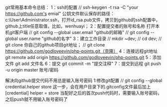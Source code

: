 git常用基本命令总结：
1：ssh的配置
// ssh-keygen -t rsa -C "your https://github.com's emial"
公钥文件默认保存的路径：c:\User\Administrator\.ssh，打开id_rsa.pub文件，拷贝到github的ssh配置中，github上title任意取值，比如，wenhuayi；
2：配置提交者的账号和名称
打开本机git客户端
// git config --global user.email "github的邮箱"
// git config --global user.name "github的名字"
3：建立工作目录
// mkdir ~dev; 
// cd dev; 
// git clone 你自己的github项目git地址；
// git clone https://github.com/godloveevin/php-points.git（克隆）
4：连接远程git地址 git remote add origin https://github.com/godloveevin/php-points.git
5：添加文件	   git add 文件名
6：提交		   git commit -m "提交注释"
7：提交到远程	   git push -u origin master  账号/密码


解决向github提交代码不用总是输入账号密码
1:修改git配置
// git config --global credential.helper store
这一步，会在用户目录下的.gitconfig文件最后加上
[credential]
	helper = store
当配好之后的首次push代码时，需要输入账号密码，之后push就不用输入账号密码了
